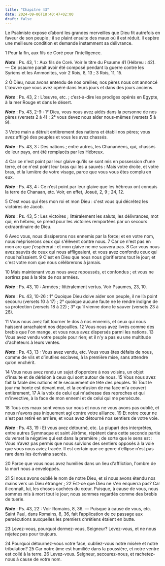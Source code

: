 ```yaml
---
title: "Chapitre 43"
date: 2024-09-06T18:40:47+02:00
draft: false
---
```



Le Psalmiste expose d’abord les grandes merveilles que Dieu fit autrefois en faveur de son peuple ; il se plaint ensuite des maux où il est réduit.
Il espère une meilleure condition et demande instamment sa délivrance.


1 Pour la fin, aux fils de Coré pour l'intelligence.

***Note*** :  Ps. 43, 1 : Aux fils de Coré. Voir le titre du Psaume 41 (Hébreu : 42). ― Ce psaume paraît avoir été composé pendant la guerre contre les Syriens et les Ammonites, voir 2 Rois, 8, 13 ; 3 Rois, 11, 15.


2 Ô Dieu, nous avons entendu de nos oreilles; nos pères nous ont annoncé L'œuvre que vous avez opéré dans leurs jours et dans des jours anciens.

***Note*** :  Ps. 43, 2 : L’œuvre, etc. ; c’est-à-dire les prodiges opérés en Egypte, à la mer Rouge et dans le désert.

***Note*** :  Ps. 43, 2-9 : 1° Dieu, vous nous avez aidés dans la personne de nos pères (versets 2 à 4) ; 2° vous devez nous aider nous-mêmes (versets 5 à 9).

3 Votre main a détruit entièrement des nations et établi nos pères; vous avez affligé des peuples et vous les avez chassés.

***Note*** :  Ps. 43, 3 : Des nations ; entre autres, les Chananéens, qui, chassés de leur pays, ont été remplacés par les Hébreux.

4 Car ce n'est point par leur glaive qu'ils se sont mis en possession d'une terre, et ce n'est point leur bras qui les a sauvés : Mais votre droite, et votre bras, et la lumière de votre visage, parce que vous vous êtes complu en eux.

***Note*** :  Ps. 43, 4 : Ce n’est point par leur glaive que les hébreux ont conquis la terre de Chanaan, etc. Voir, en effet, Josué, 2, 9 ; 24, 12.


5 C'est vous qui êtes mon roi et mon Dieu : c'est vous qui décrétez les victoires de Jacob.

***Note*** :  Ps. 43, 5 : Les victoires ; littéralement les saluts, les délivrances, mot qui, en hébreu, se prend pour les victoires remportées par un secours extraordinaire de Dieu.

6 Avec vous, nous dissiperons nos ennemis par la force; et en votre nom, nous mépriserons ceux qui s'élèvent contre nous. 7 Car ce n'est pas en mon arc que j'espérerai : et mon glaive ne me sauvera pas. 8 Car vous nous avez sauvés de ceux qui nous affligeaient, et vous avez confondu ceux qui nous haïssaient. 9 C'est en Dieu que nous nous glorifierons tout le jour; et c'est votre nom que nous célébrerons à jamais.


10 Mais maintenant vous nous avez repoussés, et confondus ; et vous ne sortirez pas à la tête de nos armées.

***Note*** :  Ps. 43, 10 : Armées ; littéralement vertus. Voir Psaumes, 23, 10.

***Note*** :  Ps. 43, 10-26 : 1° Quoique Dieu doive aider son peuple, il ne l’a point secouru (versets 10 à 17) ; 2° quoique aucune faute ne le rendre indigne de sa protection (versets 18 à 22) ; 3° qu’il vienne donc le sauver (versets 23 à 26).

11 Vous nous avez fait tourner le dos à nos ennemis, et ceux qui nous haïssent arrachaient nos dépouilles. 12 Vous nous avez livrés comme des brebis que l'on mange, et vous nous avez dispersés parmi les nations. 13 Vous avez vendu votre peuple pour rien; et il n'y a pas eu une multitude d'acheteurs à leurs ventes.

***Note*** :  Ps. 43, 13 : Vous avez vendu, etc. Vous vous êtes défaits de nous, comme de vils et d’inutiles esclaves, à la première mise, sans attendre qu’on enchérit.


14 Vous nous avez rendu un sujet d'opprobre à nos voisins, un objet d'insulte et de dérision à ceux qui sont autour de nous. 15 Vous nous avez fait la fable des nations et le secouement de tête des peuples. 16 Tout le jour ma honte est devant moi, et la confusion de ma face m'a couvert entièrement, 17 A la voix de celui qui m'adresse des reproches et qui m'invective, à la face de mon ennemi et de celui qui me persécute.


18 Tous ces maux sont venus sur nous et nous ne vous avons pas oublié, et nous n'avons pas iniquement agi contre votre alliance. 19 Et notre cœur ne s'est pas retiré en arrière; et vous avez détourné nos sentiers de votre voie.

***Note*** :  Ps. 43, 19 : Et vous avez détourné, etc. La plupart des interprètes, entre autres Symmaque et saint Jérôme, répètent dans cette seconde partie du verset la négative qui est dans la première ; de sorte que le sens est : Vous n’avez pas permis que nous suivions des sentiers opposés à la voie que vous nous aviez tracée. Il est certain que ce genre d’ellipse n’est pas rare dans les écrivains sacrés.

20 Parce que vous nous avez humiliés dans un lieu d'affliction, l'ombre de la mort nous a enveloppés.


21 Si nous avons oublié le nom de notre Dieu, et si nous avons étendu nos mains vers un Dieu étranger ; 22 Est-ce que Dieu ne s'en enquerra pas? Car il connaît, lui, les choses cachées du cœur. Puisque, à cause de vous, nous sommes mis à mort tout le jour; nous sommes regardés comme des brebis de tuerie.

***Note*** :  Ps. 43, 22 : Voir Romains, 8, 36. ― Puisque à cause de vous, etc. Saint Paul, dans Romains, 8, 36, fait l’application de ce passage aux persécutions auxquelles les premiers chrétiens étaient en butte.

23 Levez-vous, pourquoi dormez-vous, Seigneur? Levez-vous, et ne nous rejetez pas pour toujours.


24 Pourquoi détournez-vous votre face, oubliez-vous notre misère et notre tribulation? 25 Car notre âme est humiliée dans la poussière, et notre ventre est collé à la terre. 26 Levez-vous. Seigneur, secourez-nous, et rachetez-nous à cause de votre nom.


